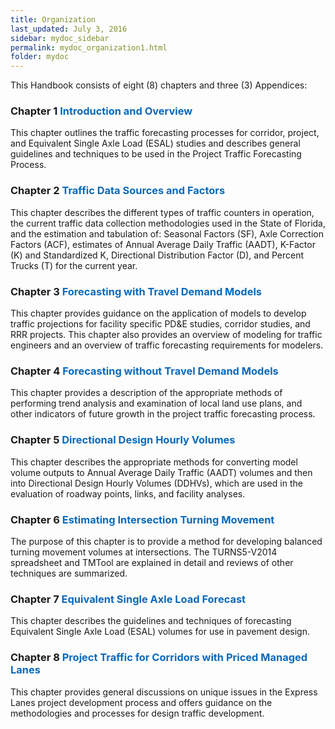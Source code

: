 ```yaml
---
title: Organization
last_updated: July 3, 2016
sidebar: mydoc_sidebar
permalink: mydoc_organization1.html
folder: mydoc
---
```


This Handbook consists of eight (8) chapters and three (3) Appendices:

### **Chapter 1 <span style="color:#0a69bb">Introduction and Overview</span>**

This chapter outlines the traffic forecasting processes for corridor, project, and
Equivalent Single Axle Load (ESAL) studies and describes general guidelines and
techniques to be used in the Project Traffic Forecasting Process.

### **Chapter 2 <span style="color:#0a69bb">Traffic Data Sources and Factors</span>**

This chapter describes the different types of traffic counters in operation, the current
traffic data collection methodologies used in the State of Florida, and the estimation
and tabulation of: Seasonal Factors (SF), Axle Correction Factors (ACF), estimates of
Annual Average Daily Traffic (AADT), K-Factor (K) and Standardized K, Directional
Distribution Factor (D), and Percent Trucks (T) for the current year.

### **Chapter 3 <span style="color:#0a69bb">Forecasting with Travel Demand Models</span>**

This chapter provides guidance on the application of models to develop traffic
projections for facility specific PD&amp;E studies, corridor studies, and RRR projects. This
chapter also provides an overview of modeling for traffic engineers and an overview
of traffic forecasting requirements for modelers.

### **Chapter 4 <span style="color:#0a69bb">Forecasting without Travel Demand Models</span>**

This chapter provides a description of the appropriate methods of performing trend
analysis and examination of local land use plans, and other indicators of future
growth in the project traffic forecasting process.

### **Chapter 5 <span style="color:#0a69bb">Directional Design Hourly Volumes</span>**

This chapter describes the appropriate methods for converting model volume
outputs to Annual Average Daily Traffic (AADT) volumes and then into Directional
Design Hourly Volumes (DDHVs), which are used in the evaluation of roadway
points, links, and facility analyses.

### **Chapter 6 <span style="color:#0a69bb">Estimating Intersection Turning Movement</span>**

The purpose of this chapter is to provide a method for developing balanced turning
movement volumes at intersections. The TURNS5-V2014 spreadsheet and TMTool are
explained in detail and reviews of other techniques are summarized.

### **Chapter 7 <span style="color:#0a69bb">Equivalent Single Axle Load Forecast</span>**

This chapter describes the guidelines and techniques of forecasting Equivalent
Single Axle Load (ESAL) volumes for use in pavement design.

### **Chapter 8 <span style="color:#0a69bb">Project Traffic for Corridors with Priced Managed Lanes</span>**

This chapter provides general discussions on unique issues in the Express Lanes
project development process and offers guidance on the methodologies and
processes for design traffic development.

